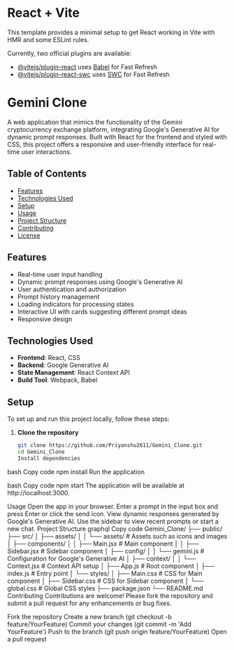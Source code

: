 # React + Vite

This template provides a minimal setup to get React working in Vite with HMR and some ESLint rules.

Currently, two official plugins are available:

- [@vitejs/plugin-react](https://github.com/vitejs/vite-plugin-react/blob/main/packages/plugin-react/README.md) uses [Babel](https://babeljs.io/) for Fast Refresh
- [@vitejs/plugin-react-swc](https://github.com/vitejs/vite-plugin-react-swc) uses [SWC](https://swc.rs/) for Fast Refresh


# Gemini Clone

A web application that mimics the functionality of the Gemini cryptocurrency exchange platform, integrating Google's Generative AI for dynamic prompt responses. Built with React for the frontend and styled with CSS, this project offers a responsive and user-friendly interface for real-time user interactions.

## Table of Contents
- [Features](#features)
- [Technologies Used](#technologies-used)
- [Setup](#setup)
- [Usage](#usage)
- [Project Structure](#project-structure)
- [Contributing](#contributing)
- [License](#license)

## Features
- Real-time user input handling
- Dynamic prompt responses using Google's Generative AI
- User authentication and authorization
- Prompt history management
- Loading indicators for processing states
- Interactive UI with cards suggesting different prompt ideas
- Responsive design

## Technologies Used
- **Frontend**: React, CSS
- **Backend**: Google Generative AI
- **State Management**: React Context API
- **Build Tool**: Webpack, Babel

## Setup
To set up and run this project locally, follow these steps:

1. **Clone the repository**
   ```bash
   git clone https://github.com/Priyanshu2611/Gemini_Clone.git
   cd Gemini_Clone
   Install dependencies

bash
Copy code
npm install
Run the application

bash
Copy code
npm start
The application will be available at http://localhost:3000.

Usage
Open the app in your browser.
Enter a prompt in the input box and press Enter or click the send icon.
View dynamic responses generated by Google's Generative AI.
Use the sidebar to view recent prompts or start a new chat.
Project Structure
graphql
Copy code
Gemini_Clone/
├── public/
├── src/
│   ├── assets/
│   │   └── assets/          # Assets such as icons and images
│   ├── components/
│   │   ├── Main.jsx         # Main component
│   │   ├── Sidebar.jsx      # Sidebar component
│   ├── config/
│   │   └── gemini.js        # Configuration for Google's Generative AI
│   ├── context/
│   │   └── Context.jsx      # Context API setup
│   ├── App.js               # Root component
│   ├── index.js             # Entry point
│   └── styles/
│       ├── Main.css         # CSS for Main component
│       ├── Sidebar.css      # CSS for Sidebar component
│       └── global.css       # Global CSS styles
├── package.json
└── README.md
Contributing
Contributions are welcome! Please fork the repository and submit a pull request for any enhancements or bug fixes.

Fork the repository
Create a new branch (git checkout -b feature/YourFeature)
Commit your changes (git commit -m 'Add YourFeature')
Push to the branch (git push origin feature/YourFeature)
Open a pull request
